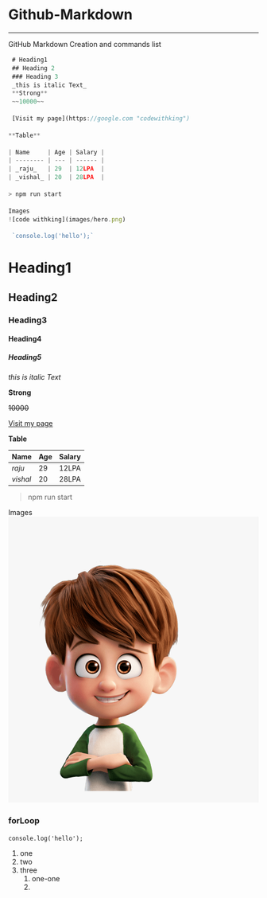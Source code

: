 # Github-Markdown

---

GitHub Markdown Creation and commands list

```javascript
 # Heading1
 ## Heading 2
 ### Heading 3
 _this is italic Text_
 **Strong**
 ~~10000~~

 [Visit my page](https://google.com "codewithking")

**Table**

| Name     | Age | Salary |
| -------- | --- | ------ |
| _raju_   | 29  | 12LPA  |
| _vishal_ | 20  | 28LPA  |

> npm run start

Images
![code withking](images/hero.png)

 `console.log('hello');`

```

# Heading1

## Heading2

### Heading3

#### Heading4

##### Heading5

_this is italic Text_

**Strong**

~~10000~~

[Visit my page](https://google.com "codewithking")

**Table**

| Name     | Age | Salary |
| -------- | --- | ------ |
| _raju_   | 29  | 12LPA  |
| _vishal_ | 20  | 28LPA  |

> npm run start

Images
![code withking](images/hero.png)

### forLoop

`console.log('hello');`

1. one
2. two
3. three
   1. one-one
   2.

